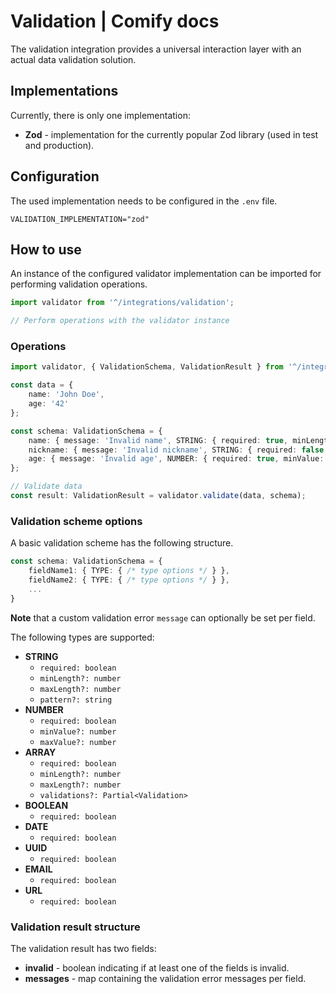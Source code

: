 
# Validation | Comify docs

The validation integration provides a universal interaction layer with an actual data validation solution.

## Implementations

Currently, there is only one implementation:

* **Zod** - implementation for the currently popular Zod library (used in test and production).

## Configuration

The used implementation needs to be configured in the `.env` file.

```env
VALIDATION_IMPLEMENTATION="zod"
```

## How to use

An instance of the configured validator implementation can be imported for performing validation operations.

```ts
import validator from '^/integrations/validation';

// Perform operations with the validator instance
```

### Operations

```ts
import validator, { ValidationSchema, ValidationResult } from '^/integrations/validation';

const data = {
    name: 'John Doe',
    age: '42'
};

const schema: ValidationSchema = {
    name: { message: 'Invalid name', STRING: { required: true, minLength: 4, maxLength: 40 } },
    nickname: { message: 'Invalid nickname', STRING: { required: false, , pattern: '^[a-z]+$' } },
    age: { message: 'Invalid age', NUMBER: { required: true, minValue: 18, maxValue: 99 } }
};

// Validate data
const result: ValidationResult = validator.validate(data, schema);
```

### Validation scheme options

A basic validation scheme has the following structure.

```ts
const schema: ValidationSchema = {
    fieldName1: { TYPE: { /* type options */ } },
    fieldName2: { TYPE: { /* type options */ } },
    ...
}
```

**Note** that a custom validation error `message` can optionally be set per field.

The following types are supported:

* **STRING**
  * `required: boolean`
  * `minLength?: number`
  * `maxLength?: number`
  * `pattern?: string`
* **NUMBER**
  * `required: boolean`
  * `minValue?: number`
  * `maxValue?: number`
* **ARRAY**
  * `required: boolean`
  * `minLength?: number`
  * `maxLength?: number`
  * `validations?: Partial<Validation>`
* **BOOLEAN**
  * `required: boolean`
* **DATE**
  * `required: boolean`
* **UUID**
  * `required: boolean`
* **EMAIL**
  * `required: boolean`
* **URL**
  * `required: boolean`

### Validation result structure

The validation result has two fields:

* **invalid** - boolean indicating if at least one of the fields is invalid.
* **messages** - map containing the validation error messages per field.
